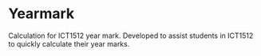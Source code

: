 # Yearmark
Calculation for ICT1512 year mark.
Developed to assist students in ICT1512 to quickly calculate their year marks.
